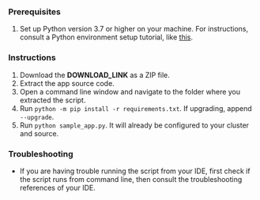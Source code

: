 ### Prerequisites

1. Set up Python version 3.7 or higher on your machine. For instructions, consult a Python environment setup tutorial, like [this](https://www.tutorialspoint.com/python/python_environment.htm).

### Instructions

1. Download the **DOWNLOAD_LINK** as a ZIP file.
1. Extract the app source code.
1. Open a command line window and navigate to the folder where you extracted the script.
1. Run `python -m pip install -r requirements.txt`. If upgrading, append ` --upgrade`.
1. Run `python sample_app.py`. It will already be configured to your cluster and source.

### Troubleshooting

* If you are having trouble running the script from your IDE, first check if the script runs from command line, then consult the troubleshooting references of your IDE.
